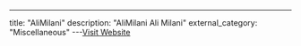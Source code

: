 ---
title: "AliMilani"
description: "AliMilani
Ali Milani"
external_category: "Miscellaneous"
---[Visit Website](https://github.com/AliMilani)


